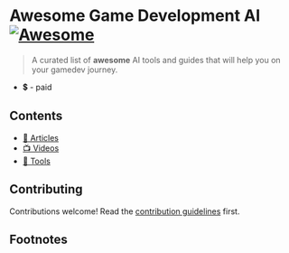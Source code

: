 # Awesome Game Development AI [![Awesome](https://awesome.re/badge.svg)](https://awesome.re)

> A curated list of **awesome** AI tools and guides that will help you on your gamedev journey.

- 💲 - paid

## Contents 
- [📰 Articles](#-articles)
- [📺 Videos](#-videos)
- [🔧 Tools](#-tools-and-templates)

## Contributing

Contributions welcome! Read the [contribution guidelines](contributing.md) first.

## Footnotes

